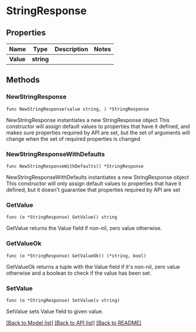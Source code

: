 # StringResponse

## Properties

Name | Type | Description | Notes
------------ | ------------- | ------------- | -------------
**Value** | **string** |  | 

## Methods

### NewStringResponse

`func NewStringResponse(value string, ) *StringResponse`

NewStringResponse instantiates a new StringResponse object
This constructor will assign default values to properties that have it defined,
and makes sure properties required by API are set, but the set of arguments
will change when the set of required properties is changed

### NewStringResponseWithDefaults

`func NewStringResponseWithDefaults() *StringResponse`

NewStringResponseWithDefaults instantiates a new StringResponse object
This constructor will only assign default values to properties that have it defined,
but it doesn't guarantee that properties required by API are set

### GetValue

`func (o *StringResponse) GetValue() string`

GetValue returns the Value field if non-nil, zero value otherwise.

### GetValueOk

`func (o *StringResponse) GetValueOk() (*string, bool)`

GetValueOk returns a tuple with the Value field if it's non-nil, zero value otherwise
and a boolean to check if the value has been set.

### SetValue

`func (o *StringResponse) SetValue(v string)`

SetValue sets Value field to given value.



[[Back to Model list]](../README.md#documentation-for-models) [[Back to API list]](../README.md#documentation-for-api-endpoints) [[Back to README]](../README.md)


